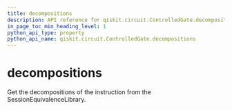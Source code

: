 ```yaml
---
title: decompositions
description: API reference for qiskit.circuit.ControlledGate.decompositions
in_page_toc_min_heading_level: 1
python_api_type: property
python_api_name: qiskit.circuit.ControlledGate.decompositions
---
```


# decompositions

Get the decompositions of the instruction from the SessionEquivalenceLibrary.

